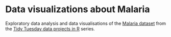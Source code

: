 # Data visualizations about Malaria

Exploratory data analysis and data visualisations of the [Malaria dataset](https://github.com/rfordatascience/tidytuesday/tree/master/data/2018/2018-11-13) from the [Tidy Tuesday data projects in R](https://github.com/rfordatascience/tidytuesday) series.